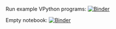 Run example VPython programs: [![Binder](https://mybinder.org/badge_logo.svg)](https://mybinder.org/v2/gh/DPHHSCodingClub/vpython-jupyter/HEAD?filepath=index.ipynb)

Empty notebook: [![Binder](https://mybinder.org/badge_logo.svg)](https://mybinder.org/v2/gh/DPHHSCodingClub/vpython-jupyter/HEAD?filepath=empty.ipynb)
